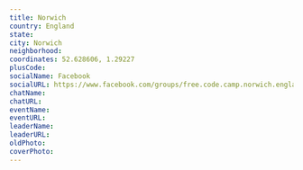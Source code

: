 ```yaml
---
title: Norwich
country: England
state: 
city: Norwich
neighborhood: 
coordinates: 52.628606, 1.29227
plusCode:
socialName: Facebook
socialURL: https://www.facebook.com/groups/free.code.camp.norwich.england
chatName:
chatURL:
eventName:
eventURL:
leaderName:
leaderURL:
oldPhoto: 
coverPhoto:
---
```

